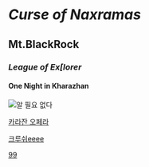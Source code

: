 # ***Curse of Naxramas***

## **Mt.BlackRock**

### *League of Ex[lorer*

#### One Night in Kharazhan

![알 필요 없다](https://image-proxy.namuwikiusercontent.com/r/http%3A%2F%2Fupload2.inven.co.kr%2Fupload%2F2015%2F12%2F14%2Fdata%2Fi11472397829.png)

[카라잔 오페라](https://www.youtube.com/watch?v=dedMP7eda2E)

[크루쉬eeee](https://youtu.be/luIsrP3dXXY)

[99](http://www.youtube.com/watch?v=jo_B4LTHi3I)
